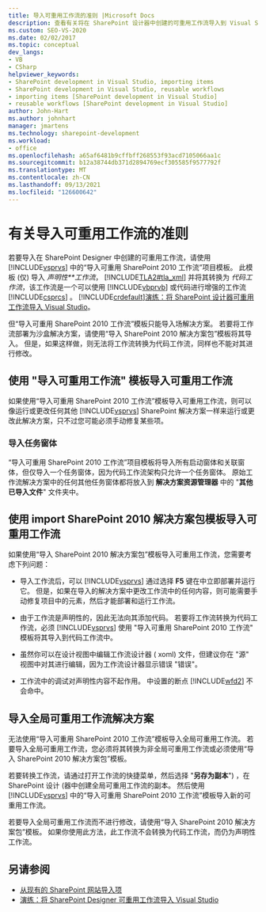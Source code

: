 ```yaml
---
title: 导入可重用工作流的准则 |Microsoft Docs
description: 查看有关将在 SharePoint 设计器中创建的可重用工作流导入到 Visual Studio 的准则。
ms.custom: SEO-VS-2020
ms.date: 02/02/2017
ms.topic: conceptual
dev_langs:
- VB
- CSharp
helpviewer_keywords:
- SharePoint development in Visual Studio, importing items
- SharePoint development in Visual Studio, reusable workflows
- importing items [SharePoint development in Visual Studio]
- reusable workflows [SharePoint development in Visual Studio]
author: John-Hart
ms.author: johnhart
manager: jmartens
ms.technology: sharepoint-development
ms.workload:
- office
ms.openlocfilehash: a65af6481b9cffbff268553f93acd7105066aa1c
ms.sourcegitcommit: b12a38744db371d2894769ecf305585f9577792f
ms.translationtype: MT
ms.contentlocale: zh-CN
ms.lasthandoff: 09/13/2021
ms.locfileid: "126600642"
---
```

# <a name="guidelines-for-importing-reusable-workflows"></a>有关导入可重用工作流的准则
  若要导入在 SharePoint Designer 中创建的可重用工作流，请使用 [!INCLUDE[vsprvs](../sharepoint/includes/vsprvs-md.md)] 中的“导入可重用 SharePoint 2010 工作流”项目模板。 此模板 (仅) 导入 *声明性**工作流*， [!INCLUDE[TLA2#tla_xml](../sharepoint/includes/tla2sharptla-xml-md.md)] 并将其转换为 *代码工作流*，该工作流是一个可以使用 [!INCLUDE[vbprvb](../sharepoint/includes/vbprvb-md.md)] 或代码进行增强的工作流 [!INCLUDE[csprcs](../sharepoint/includes/csprcs-md.md)] 。 [!INCLUDE[crdefault](../sharepoint/includes/crdefault-md.md)][演练：将 SharePoint 设计器可重用工作流导入 Visual Studio](../sharepoint/walkthrough-import-a-sharepoint-designer-reusable-workflow-into-visual-studio.md)。

 但“导入可重用 SharePoint 2010 工作流”模板只能导入场解决方案。 若要将工作流部署为沙盒解决方案，请使用“导入 SharePoint 2010 解决方案包”模板将其导入。 但是，如果这样做，则无法将工作流转换为代码工作流，同样也不能对其进行修改。

## <a name="import-reusable-workflows-by-using-the-import-reusable-workflow-template"></a>使用 "导入可重用工作流" 模板导入可重用工作流
 如果使用“导入可重用 SharePoint 2010 工作流”模板导入可重用工作流，则可以像运行或更改任何其他 [!INCLUDE[vsprvs](../sharepoint/includes/vsprvs-md.md)] SharePoint 解决方案一样来运行或更改此解决方案，只不过您可能必须手动修复某些项。

### <a name="import-task-forms"></a>导入任务窗体
 “导入可重用 SharePoint 2010 工作流”项目模板将导入所有启动窗体和关联窗体，但仅导入一个任务窗体，因为代码工作流架构只允许一个任务窗体。 原始工作流解决方案中的任何其他任务窗体都将放入到 **解决方案资源管理器** 中的 "**其他已导入文件**" 文件夹中。

## <a name="import-reusable-workflows-by-using-the-import-sharepoint-2010-solution-package-template"></a>使用 import SharePoint 2010 解决方案包模板导入可重用工作流
 如果使用“导入 SharePoint 2010 解决方案包”模板导入可重用工作流，您需要考虑下列问题：

- 导入工作流后，可以 [!INCLUDE[vsprvs](../sharepoint/includes/vsprvs-md.md)] 通过选择 **F5** 键在中立即部署并运行它。 但是，如果在导入的解决方案中更改工作流中的任何内容，则可能需要手动修复项目中的元素，然后才能部署和运行工作流。

- 由于工作流是声明性的，因此无法向其添加代码。 若要将工作流转换为代码工作流，必须 [!INCLUDE[vsprvs](../sharepoint/includes/vsprvs-md.md)] 使用 "导入可重用 SharePoint 2010 工作流" 模板将其导入到代码工作流中。

- 虽然你可以在设计视图中编辑工作流设计器 ( xoml) 文件，但建议你在 "源" 视图中对其进行编辑，因为工作流设计器显示错误 "错误"。

- 工作流中的调试对声明性内容不起作用。 中设置的断点 [!INCLUDE[wfd2](../sharepoint/includes/wfd2-md.md)] 不会命中。

## <a name="import-globally-reusable-workflow-solutions"></a>导入全局可重用工作流解决方案
 无法使用“导入可重用 SharePoint 2010 工作流”模板导入全局可重用工作流。 若要导入全局可重用工作流，您必须将其转换为非全局可重用工作流或必须使用“导入 SharePoint 2010 解决方案包”模板。

 若要转换工作流，请通过打开工作流的快捷菜单，然后选择 "**另存为副本**") ，在 SharePoint 设计 (器中创建全局可重用工作流的副本。 然后使用 [!INCLUDE[vsprvs](../sharepoint/includes/vsprvs-md.md)] 中的“导入可重用 SharePoint 2010 工作流”模板导入新的可重用工作流。

 若要导入全局可重用工作流而不进行修改，请使用“导入 SharePoint 2010 解决方案包”模板。 如果你使用此方法，此工作流不会转换为代码工作流，而仍为声明性工作流。

## <a name="see-also"></a>另请参阅
- [从现有的 SharePoint 网站导入项](../sharepoint/importing-items-from-an-existing-sharepoint-site.md)
- [演练：将 SharePoint Designer 可重用工作流导入 Visual Studio](../sharepoint/walkthrough-import-a-sharepoint-designer-reusable-workflow-into-visual-studio.md)
